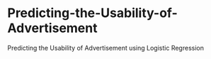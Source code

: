 # Predicting-the-Usability-of-Advertisement
Predicting the Usability of Advertisement using Logistic Regression
